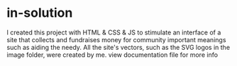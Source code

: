 # in-solution
I created this project with HTML & CSS & JS to stimulate an interface of a site that 
collects and fundraises money for community important meanings such as aiding the 
needy. 
All the site's vectors, such as the SVG logos in the image folder, were created by me. 
view documentation file for more info
